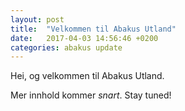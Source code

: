 ```yaml
---
layout: post
title:  "Velkommen til Abakus Utland"
date:   2017-04-03 14:56:46 +0200
categories: abakus update
---
```


Hei, og velkommen til Abakus Utland.

Mer innhold kommer _snart_. Stay tuned!
